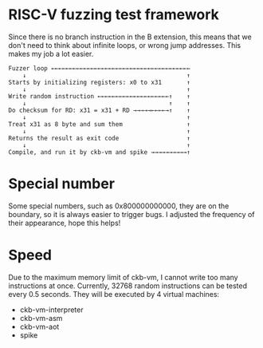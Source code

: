 # RISC-V fuzzing test framework

Since there is no branch instruction in the B extension, this means that we don't need to think about infinite loops, or wrong jump addresses. This makes my job a lot easier.

```text
Fuzzer loop ←←←←←←←←←←←←←←←←←←←←←←←←←←←←←←←←←←←←←←←
    ↓                                             ↑
Starts by initializing registers: x0 to x31       ↑
    ↓                                             ↑
Write random instruction ←←←←←←←←←←←←←←←←←←←←↑    ↑
    ↓                                        ↑    ↑
Do checksum for RD: x31 = x31 + RD →→→→→←←←←→↑    ↑
    ↓                                             ↑
Treat x31 as 8 byte and sum them                  ↑
    ↓                                             ↑
Returns the result as exit code                   ↑
    ↓                                             ↑
Compile, and run it by ckb-vm and spike →→→→→→→→→→↑
```

# Special number

Some special numbers, such as 0x800000000000, they are on the boundary, so it is always easier to trigger bugs. I adjusted the frequency of their appearance, hope this helps!

# Speed

Due to the maximum memory limit of ckb-vm, I cannot write too many instructions at once. Currently, 32768 random instructions can be tested every 0.5 seconds. They will be executed by 4 virtual machines:

- ckb-vm-interpreter
- ckb-vm-asm
- ckb-vm-aot
- spike
